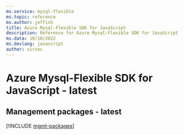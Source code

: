 ```yaml
---
ms.service: mysql-flexible
ms.topic: reference
ms.author: jeffish
title: Azure Mysql-Flexible SDK for JavaScript
description: Reference for Azure Mysql-Flexible SDK for JavaScript
ms.data: 10/18/2022
ms.devlang: javascript
author: xirzec
---
```

# Azure Mysql-Flexible SDK for JavaScript - latest

## Management packages - latest
[!INCLUDE [mgmt-packages](mysql-flexible-mgmt-index.md)]